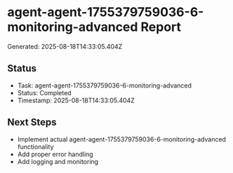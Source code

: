 # agent-agent-1755379759036-6-monitoring-advanced Report

Generated: 2025-08-18T14:33:05.404Z

## Status
- Task: agent-agent-1755379759036-6-monitoring-advanced
- Status: Completed
- Timestamp: 2025-08-18T14:33:05.404Z

## Next Steps
- Implement actual agent-agent-1755379759036-6-monitoring-advanced functionality
- Add proper error handling
- Add logging and monitoring
